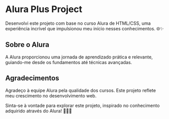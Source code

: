 # Alura Plus Project

Desenvolvi este projeto com base no curso Alura de HTML/CSS, uma experiência incrível que impulsionou meu início nesses conhecimentos. 🌐✨

## Sobre o Alura

A Alura proporcionou uma jornada de aprendizado prática e relevante, guiando-me desde os fundamentos até técnicas avançadas.

## Agradecimentos

Agradeço à equipe Alura pela qualidade dos cursos. Este projeto reflete meu crescimento no desenvolvimento web.

Sinta-se à vontade para explorar este projeto, inspirado no conhecimento adquirido através do Alura! 👨‍💻✨


